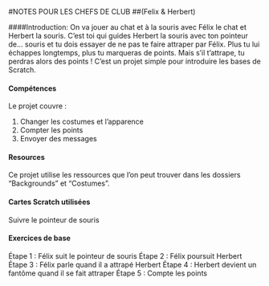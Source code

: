 #NOTES POUR LES CHEFS DE CLUB
##(Felix & Herbert)

####Introduction:
On va jouer au chat et à la souris avec Félix le chat et Herbert la souris. C’est toi qui guides Herbert la souris avec ton pointeur de... souris et tu dois essayer de ne pas te faire attraper par Félix. Plus tu lui échappes longtemps, plus tu marqueras de points. Mais s’il t’attrape, tu perdras alors des points ! C’est un projet simple pour introduire les bases de Scratch.

#### Compétences
Le projet couvre :
1. Changer les costumes et l’apparence
2. Compter les points
3. Envoyer des messages 

#### Resources
Ce projet utilise les ressources que l’on peut trouver dans les dossiers “Backgrounds” et “Costumes”.

#### Cartes Scratch utilisées
Suivre le pointeur de souris

#### Exercices de base
Étape 1 : Félix suit le pointeur de souris
Étape 2 : Félix poursuit Herbert
Étape 3 : Félix parle quand il a attrapé Herbert
Étape 4 : Herbert devient un fantôme quand il se fait attraper
Étape 5 : Compte les points
